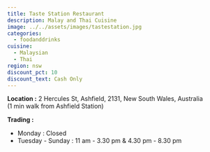 ```yaml
---
title: Taste Station Restaurant
description: Malay and Thai Cuisine
image: ../../assets/images/tastestation.jpg
categories:
  - foodanddrinks
cuisine:
  - Malaysian
  - Thai
region: nsw
discount_pct: 10
discount_text: Cash Only
---
```


**Location :** 2 Hercules St, Ashfield, 2131, New South Wales, Australia\
(1 min walk from Ashfield Station)

**Trading :**

- Monday : Closed
- Tuesday - Sunday : 11 am - 3.30 pm & 4.30 pm - 8.30 pm
